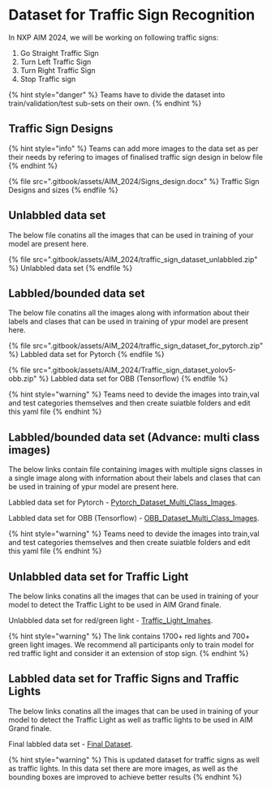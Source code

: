 # Dataset for Traffic Sign Recognition

In NXP AIM 2024, we will be working on following traffic signs:
1. Go Straight Traffic Sign
2. Turn Left Traffic Sign
3. Turn Right Traffic Sign
4. Stop Traffic sign

{% hint style="danger" %}
Teams have to divide the dataset into train/validation/test sub-sets on their own.
{% endhint %}

## Traffic Sign Designs

{% hint style="info" %}
Teams can add more images to the data set as per their needs by refering to images of finalised traffic sign design in below file 
{% endhint %}

{% file src=".gitbook/assets/AIM_2024/Signs_design.docx" %}
Traffic Sign Designs and sizes
{% endfile %}

## Unlabbled data set

The below file conatins all the images that can be used in training of your model are present here.

{% file src=".gitbook/assets/AIM_2024/traffic_sign_dataset_unlabbled.zip" %}
Unlabbled data set
{% endfile %}

## Labbled/bounded data set

The below file conatins all the images along with information about their labels and clases that can be used in training of ypur model are present here.

{% file src=".gitbook/assets/AIM_2024/traffic_sign_dataset_for_pytorch.zip" %}
Labbled data set for Pytorch
{% endfile %}

{% file src=".gitbook/assets/AIM_2024/Traffic_sign_dataset_yolov5-obb.zip" %}
Labbled data set for OBB (Tensorflow)
{% endfile %}

{% hint style="warning" %}
Teams need to devide the images into train,val and test categories themselves and then create suiatble folders and edit this yaml file
{% endhint %}

## Labbled/bounded data set (Advance: multi class images)

The below links contain file containing images with multiple  signs classes in a single image along with information about their labels and clases that can be used in training of ypur model are present here.

Labbled data set for Pytorch - [Pytorch_Dataset_Multi_Class_Images](https://drive.google.com/file/d/1Pwdfj1s_jhs9N_B77LSnsnRJK8ORZWJm/view?usp=drive_link).

Labbled data set for OBB (Tensorflow) - [OBB_Dataset_Multi_Class_Images](https://drive.google.com/file/d/1JbPie3vatNqR2R2F6WIC3U8Yc5u3qaJA/view?usp=drive_link).

{% hint style="warning" %}
Teams need to devide the images into train,val and test categories themselves and then create suiatble folders and edit this yaml file
{% endhint %}


## Unlabbled data set for Traffic Light

The below links conatins all the images that can be used in training of your model to detect the Traffic Light to be used in AIM Grand finale.

Unlabbled data set for red/green light - [Traffic_Light_Imahes](https://drive.google.com/file/d/1yABED6JG6RhJK6PuLO4kyX2o93KiAB4Y/view?usp=drive_link).

{% hint style="warning" %}
The link contains 1700+ red lights and 700+ green light images. We recommend all participants only to train model for red traffic light and consider it an extension of stop sign.
{% endhint %}


## Labbled data set for Traffic Signs and Traffic Lights

The below links conatins all the images that can be used in training of your model to detect the Traffic Light as well as traffic lights to be used in AIM Grand finale.

Final labbled data set - [Final Dataset](https://drive.google.com/file/d/1lqwVEBoE3GSfqYYgdWikSVWGg064E3O-/view?usp=drive_link).

{% hint style="warning" %}
This is updated dataset for traffic signs as well as traffic lights. In this data set there are more images, as well as the bounding boxes are improved to achieve better results
{% endhint %}

